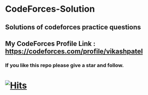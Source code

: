 # CodeForces-Solution
## Solutions of codeforces practice questions

## My CodeForces Profile Link : <a href="https://codeforces.com/profile/vikashpatel">https://codeforces.com/profile/vikashpatel</a>

### If you like this repo please give a star and follow.


# [![Hits](https://hits.sh/github.com/its-vikash/CodeForces-Solution.svg?view=today-total&style=for-the-badge&label=CodeForces%20Solutiion%20Views&color=ffffff&labelColor=ffffff&logo=codeforces)](https://hits.sh/github.com/its-vikash/CodeForces-Solution/)

